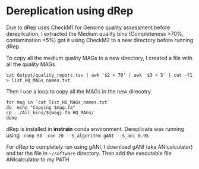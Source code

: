 # Dereplication using dRep
Due to dRep uses CheckM1 for Genome quality assessment before dereplication, I extracted the Medium quality bins (Completeness >70%, contamination <5%) got it using CheckM2 to a new directory before running dRep.

To copy all the medium quality MAGs to a new directory, I created a file with all the quality MAGs
```
cat Output/quality_report.tsv | awk '$2 > 70' | awk '$3 < 5' | cut -f1 > list_HQ_MAGs_names.txt
```

Then I use a loop to copy all the MAGs in the new direcotry
```
for mag in `cat list_HQ_MAGs_names.txt`
do  echo "Copying $mag.fa"
cp ../All_bins/${mag}.fa HQ_MAGs/
done
```

dRep is installed in **instrain** conda environment. Dereplicate was running using ```-comp 50 -con 20 --S_algorithm gANI --S_ani 0.95```

For dRep to completely run using gANI, I download gANI (aka ANIcalculator) and tar the file in ```~/software``` directory. Then add the executable file ANIcalculator to my PATH









